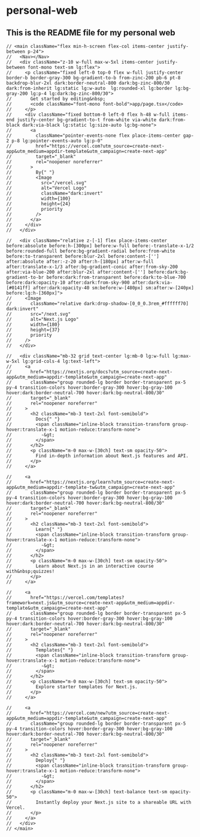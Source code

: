 # personal-web

## This is the README file for my personal web

    // <main className="flex min-h-screen flex-col items-center justify-between p-24">
    //   <Nav></Nav>
    //   <div className="z-10 w-full max-w-5xl items-center justify-between font-mono text-sm lg:flex">
    //     <p className="fixed left-0 top-0 flex w-full justify-center border-b border-gray-300 bg-gradient-to-b from-zinc-200 pb-6 pt-8 backdrop-blur-2xl dark:border-neutral-800 dark:bg-zinc-800/30 dark:from-inherit lg:static lg:w-auto  lg:rounded-xl lg:border lg:bg-gray-200 lg:p-4 lg:dark:bg-zinc-800/30">
    //       Get started by editing&nbsp;
    //       <code className="font-mono font-bold">app/page.tsx</code>
    //     </p>
    //     <div className="fixed bottom-0 left-0 flex h-48 w-full items-end justify-center bg-gradient-to-t from-white via-white dark:from-black dark:via-black lg:static lg:size-auto lg:bg-none">
    //       <a
    //         className="pointer-events-none flex place-items-center gap-2 p-8 lg:pointer-events-auto lg:p-0"
    //         href="https://vercel.com?utm_source=create-next-app&utm_medium=appdir-template&utm_campaign=create-next-app"
    //         target="_blank"
    //         rel="noopener noreferrer"
    //       >
    //         By{" "}
    //         <Image
    //           src="/vercel.svg"
    //           alt="Vercel Logo"
    //           className="dark:invert"
    //           width={100}
    //           height={24}
    //           priority
    //         />
    //       </a>
    //     </div>
    //   </div>

    //   <div className="relative z-[-1] flex place-items-center before:absolute before:h-[300px] before:w-full before:-translate-x-1/2 before:rounded-full before:bg-gradient-radial before:from-white before:to-transparent before:blur-2xl before:content-[''] after:absolute after:-z-20 after:h-[180px] after:w-full after:translate-x-1/3 after:bg-gradient-conic after:from-sky-200 after:via-blue-200 after:blur-2xl after:content-[''] before:dark:bg-gradient-to-br before:dark:from-transparent before:dark:to-blue-700 before:dark:opacity-10 after:dark:from-sky-900 after:dark:via-[#0141ff] after:dark:opacity-40 sm:before:w-[480px] sm:after:w-[240px] before:lg:h-[360px]">
    //     <Image
    //       className="relative dark:drop-shadow-[0_0_0.3rem_#ffffff70] dark:invert"
    //       src="/next.svg"
    //       alt="Next.js Logo"
    //       width={180}
    //       height={37}
    //       priority
    //     />
    //   </div>

    //   <div className="mb-32 grid text-center lg:mb-0 lg:w-full lg:max-w-5xl lg:grid-cols-4 lg:text-left">
    //     <a
    //       href="https://nextjs.org/docs?utm_source=create-next-app&utm_medium=appdir-template&utm_campaign=create-next-app"
    //       className="group rounded-lg border border-transparent px-5 py-4 transition-colors hover:border-gray-300 hover:bg-gray-100 hover:dark:border-neutral-700 hover:dark:bg-neutral-800/30"
    //       target="_blank"
    //       rel="noopener noreferrer"
    //     >
    //       <h2 className="mb-3 text-2xl font-semibold">
    //         Docs{" "}
    //         <span className="inline-block transition-transform group-hover:translate-x-1 motion-reduce:transform-none">
    //           -&gt;
    //         </span>
    //       </h2>
    //       <p className="m-0 max-w-[30ch] text-sm opacity-50">
    //         Find in-depth information about Next.js features and API.
    //       </p>
    //     </a>

    //     <a
    //       href="https://nextjs.org/learn?utm_source=create-next-app&utm_medium=appdir-template-tw&utm_campaign=create-next-app"
    //       className="group rounded-lg border border-transparent px-5 py-4 transition-colors hover:border-gray-300 hover:bg-gray-100 hover:dark:border-neutral-700 hover:dark:bg-neutral-800/30"
    //       target="_blank"
    //       rel="noopener noreferrer"
    //     >
    //       <h2 className="mb-3 text-2xl font-semibold">
    //         Learn{" "}
    //         <span className="inline-block transition-transform group-hover:translate-x-1 motion-reduce:transform-none">
    //           -&gt;
    //         </span>
    //       </h2>
    //       <p className="m-0 max-w-[30ch] text-sm opacity-50">
    //         Learn about Next.js in an interactive course with&nbsp;quizzes!
    //       </p>
    //     </a>

    //     <a
    //       href="https://vercel.com/templates?framework=next.js&utm_source=create-next-app&utm_medium=appdir-template&utm_campaign=create-next-app"
    //       className="group rounded-lg border border-transparent px-5 py-4 transition-colors hover:border-gray-300 hover:bg-gray-100 hover:dark:border-neutral-700 hover:dark:bg-neutral-800/30"
    //       target="_blank"
    //       rel="noopener noreferrer"
    //     >
    //       <h2 className="mb-3 text-2xl font-semibold">
    //         Templates{" "}
    //         <span className="inline-block transition-transform group-hover:translate-x-1 motion-reduce:transform-none">
    //           -&gt;
    //         </span>
    //       </h2>
    //       <p className="m-0 max-w-[30ch] text-sm opacity-50">
    //         Explore starter templates for Next.js.
    //       </p>
    //     </a>

    //     <a
    //       href="https://vercel.com/new?utm_source=create-next-app&utm_medium=appdir-template&utm_campaign=create-next-app"
    //       className="group rounded-lg border border-transparent px-5 py-4 transition-colors hover:border-gray-300 hover:bg-gray-100 hover:dark:border-neutral-700 hover:dark:bg-neutral-800/30"
    //       target="_blank"
    //       rel="noopener noreferrer"
    //     >
    //       <h2 className="mb-3 text-2xl font-semibold">
    //         Deploy{" "}
    //         <span className="inline-block transition-transform group-hover:translate-x-1 motion-reduce:transform-none">
    //           -&gt;
    //         </span>
    //       </h2>
    //       <p className="m-0 max-w-[30ch] text-balance text-sm opacity-50">
    //         Instantly deploy your Next.js site to a shareable URL with Vercel.
    //       </p>
    //     </a>
    //   </div>
    // </main>